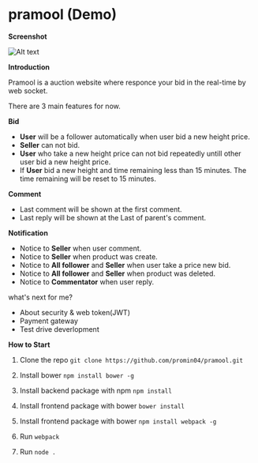 # pramool (Demo)
**Screenshot**

![Alt text](http://imgur.com/a/qLi8o "Auction page")

**Introduction**

Pramool is a auction website where responce your bid in the real-time
by web socket.

There are 3 main features for now.

**Bid**

- **User** will be a follower automatically when user bid a new height price.
- **Seller** can not bid.
- **User** who take a new height price can not bid repeatedly untill other user bid a new height price.
- If **User** bid a new height and time remaining less than 15 minutes. The time remaining will be reset to 15 minutes.

**Comment**

- Last comment will be shown at the first comment.
- Last reply will be shown at the Last of parent's comment.

**Notification**

- Notice to **Seller** when user comment.
- Notice to **Seller** when product was create.
- Notice to **All follower** and **Seller** when user take a price new bid.
- Notice to **All follower** and **Seller** when product was deleted.
- Notice to **Commentator** when user reply.

what's next for me?
- About security & web token(JWT)
- Payment gateway
- Test drive deverlopment

**How to Start** 

1. Clone the repo
```git clone https://github.com/promin04/pramool.git```

2. Install bower
```npm install bower -g```

3. Install backend package with npm
```npm install```

4. Install frontend package with bower
```bower install```

5. Install frontend package with bower
```npm install webpack -g```

6. Run ```webpack```

7. Run ```node .```
